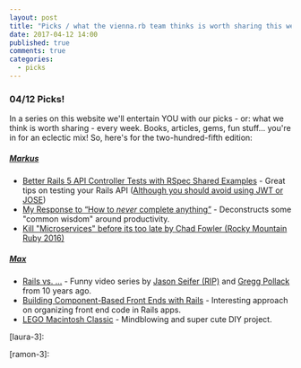 ```yaml
---
layout: post
title: "Picks / what the vienna.rb team thinks is worth sharing this week"
date: 2017-04-12 14:00
published: true
comments: true
categories:
  - picks
---
```


### 04/12 Picks!

In a series on this website we'll entertain YOU with our picks - or: what we think is worth sharing - every week.
Books, articles, gems, fun stuff... you're in for an eclectic mix! So, here's for the two-hundred-fifth edition:

##### [Markus][markus]
- [Better Rails 5 API Controller Tests with RSpec Shared Examples][markus-1] - Great tips on testing your Rails API ([Although you should avoid using JWT or JOSE][jose-is-bad])
- [My Response to “How to *never* complete anything”][markus-2] - Deconstructs some "common wisdom" around productivity.
- [Kill "Microservices" before its too late by Chad Fowler (Rocky Mountain Ruby 2016)][markus-3]

##### [Max][max]
- [Rails vs. ...][max-1] - Funny video series by [Jason Seifer (RIP)][jason] and [Gregg Pollack][gregg] from 10 years ago.
- [Building Component-Based Front Ends with Rails][max-2] - Interesting approach on organizing front end code in Rails apps.
- [LEGO Macintosh Classic][max-3] - Mindblowing and super cute DIY project.



[laura]: https://www.twitter.com/alicetragedy
[laura-1]:
[laura-2]:
[laura-3]:

[ramon]: https://twitter.com/senorhuidobro
[ramon-1]:
[ramon-2]:
[ramon-3]:

[markus]: https://twitter.com/nuclearsquid
[markus-1]: http://www.thegreatcodeadventure.com/better-rails-5-api-controller-tests-with-rspec-shared-examples/
[markus-2]: https://neilonsoftware.com/2017/03/10/my-response-to-how-to-never-complete-anything/
[markus-3]: https://www.youtube.com/watch?v=-UKEPd2ipEk
[jose-is-bad]: https://paragonie.com/blog/2017/03/jwt-json-web-tokens-is-bad-standard-that-everyone-should-avoid

[max]: https://www.twitter.com/klappradla
[max-1]: https://www.youtube.com/watch?v=YZeZsZEEpno&list=PLfBoZfyUGYQZ--h9B4e_tmyob8tbqOTKd
[max-2]: https://www.innoq.com/de/blog/rails-frontend-components/
[max-3]: https://jann.is/lego-macintosh-classic/
[jason]: https://twitter.com/jseifer
[gregg]: https://twitter.com/greggpollack
